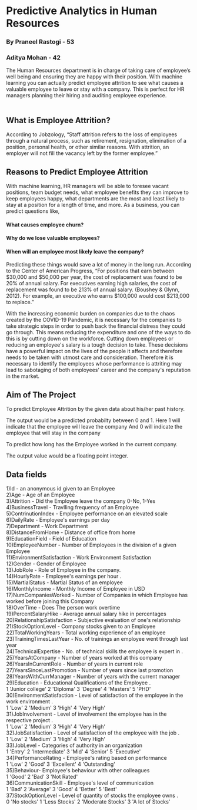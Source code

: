 # Predictive Analytics in Human Resources <br>
### By Praneel Rastogi - 53 <br> 
### Aditya Mohan - 42 <br> 


The Human Resources department is in charge of taking care of employee’s well being and ensuring they are happy with their position. With machine learning you can actually predict employee attrition to see what causes a valuable employee to leave or stay with a company. This is perfect for HR managers planning their hiring and auditing employee experience.<br>
<br>
## What is Employee Attrition?
According to Jobzology, “Staff attrition refers to the loss of employees through a natural process, such as retirement, resignation, elimination of a position, personal health, or other similar reasons. With attrition, an employer will not fill the vacancy left by the former employee.”

## Reasons to Predict Employee Attrition
With machine learning, HR managers will be able to foresee vacant positions, team budget needs, what employee benefits they can improve to keep employees happy, what departments are the most and least likely to stay at a position for a length of time, and more. As a business, you can predict questions like,

#### What causes employee churn?
#### Why do we lose valuable employees?
#### When will an employee most likely leave the company?
Predicting these things would save a lot of money in the long run. According to the Center of American Progress,
“For positions that earn between $30,000 and $50,000 per year, the cost of replacement was found to be 20% of annual salary. For executives earning high salaries, the cost of replacement was found to be 213% of annual salary. (Boushey & Glynn, 2012). For example, an executive who earns $100,000 would cost $213,000 to replace.”

With the increasing economic burden on companies due to the chaos created by the COVID-19 Pandemic, it is necessary for the companies to take strategic steps in order to push back the financial distress they could go through. This means reducing the expenditure and one of the ways to do this is by cutting down on the workforce. Cutting down employees or reducing an employee's salary is a tough decision to take. These decisions have a powerful impact on the lives of the people it affects and therefore needs to be taken with utmost care and consideration. Therefore it is necessary to identify the employees whose performance is attriting may lead to sabotaging of both employees' career and the company's reputation in the market.

## Aim of The Project
To predict Employee Attrition by the given data about his/her past history.

The output would be a predicted probabilty between 0 and 1.
Here 1 will indicate that the employee will leave the company 
And 0 will indicate the employee that will stay in the company

To predict how long has the Employee worked in the current company.

The output value would be a floating point integer.


## Data fields
1)Id - an anonymous id given to an Employee <br>
2)Age - Age of an Employee<br>
3)Attrition - Did the Employee leave the company 0-No, 1-Yes <br>
4)BusinessTravel - Travlling frequency of an Employee<br>
5)ContrinutionIndex - Employee performance on an elevated scale <br>
6)DailyRate - Employee's earnings per day <br>
7)Department - Work Department <br>
8)DistanceFromHome - Distance of office from home <br>
9)EducationField - Field of Education <br>
10)EmployeeNumber - Number of Employees in the division of a given Employee <br>
11)EnvironmentSatisfaction - Work Environment Satisfaction <br>
12)Gender - Gender of Employee <br>
13)JobRole - Role of Employee in the company. <br>
14)HourlyRate - Employee's earnings per hour . <br>
15)MartialStatus - Martial Status of an employee <br>
16)MonthlyIncome - Monthly Income of Employee in USD <br>
17)NumCompaniesWorked - Number of Companies in which Employee has worked before joining this Company <br>
18)OverTime - Does The person work overtime <br>
19)PercentSalaryHike - Average annual salary hike in percentages <br>
20)RelationshipSatisfaction - Subjective evaluation of one's relationship <br>
21)StockOptionLevel - Company stocks given to an Employee <br>
22)TotalWorkingYears - Total working experience of an employee <br>
23)TrainingTimesLastYear - No. of trainings an employee went through last year <br>
24)TechnicalExpertise - No. of technical skills the employee is expert in . <br>
25)YearsAtCompany - Number of years worked at this company <br>
26)YearsInCurrentRole - Number of years in current role <br>
27)YearsSinceLastPromotion - Number of years since last promotion <br>
28)YearsWithCurrManager - Number of years with the current manager <br>
29)Education - Educational Qualifications of the Employee . <br>
1 'Junior college' 2 'Diploma' 3 'Degree' 4 'Masters' 5 'PHD' <br>
30)EnvironmentSatisfaction - Level of satisfaction of the employee in the work environment . <br>
1 'Low' 2 'Medium' 3 'High' 4 'Very High' <br>
31)JobInvolvement - Level of involvement the employee has in the respective project . <br>
1 'Low' 2 'Medium' 3 'High' 4 'Very High' <br>
32)JobSatisfaction - Level of satisfaction of the employee with the job . <br>
1 'Low' 2 'Medium' 3 'High' 4 'Very High' <br> 
33)JobLevel - Categories of authority in an organization <br>
1 'Entry' 2 'Intermediate' 3 'Mid' 4 'Senior' 5 'Executive' <br>
34)PerformanceRating - Employee's rating based on performance <br>
1 'Low' 2 'Good' 3 'Excellent' 4 'Outstanding' <br>
35)Behaviour- Employee's behaviour with other colleagues <br>
1 'Good' 2 'Bad' 3 'Not Rated' <br>
36)CommunicationSkill - Employee's level of communication <br>
1 'Bad' 2 'Average' 3 'Good' 4 'Better' 5 'Best' <br>
37)StockOptionLevel - Level of quantity of stocks the employee owns . <br>
0 'No stocks' 1 'Less Stocks' 2 'Moderate Stocks' 3 'A lot of Stocks' <br>
